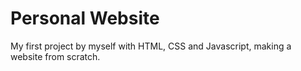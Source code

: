 # Personal Website

My first project by myself with HTML, CSS and Javascript, making a website from scratch.
